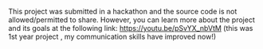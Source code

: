 This project was submitted in a hackathon and the source code is not allowed/permitted to share. However, you can learn more about the project and its goals at the following link:
https://youtu.be/pSvYX_nbVtM
(this was 1st year project , my communication skills have improved now!)
